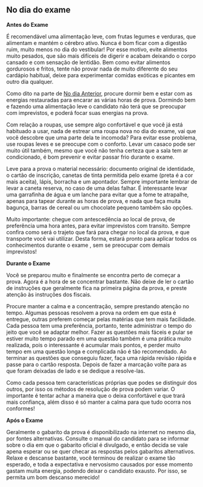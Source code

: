 No dia do exame
------------------
__Antes do Exame__

É recomendável uma alimentação leve, com frutas legumes e verduras, que alimentam e mantém o cérebro ativo. Nunca é bom ficar com a digestão ruim, muito menos no dia do vestibular! Por esse motivo, evite alimentos muito pesados, que são mais difíceis de digerir e acabam deixando o corpo cansado e com sensação de lentidão. Bem como evitar alimentos gordurosos e fritos, tente não provar nada de muito diferente do seu cardápio habitual, deixe para experimentar comidas exóticas e picantes em outro dia qualquer.

Como dito na parte de [No dia Anterior](link), procure dormir bem e estar com as energias restauradas para encarar as várias horas de prova. Dormindo bem e fazendo uma alimentação leve o candidato não terá que se preocupar com imprevistos, e poderá focar suas energias na prova.

Com relação a roupas, use sempre algo confortável e que você já está habituado a usar, nada de estrear uma roupa nova no dia do exame, vai que você descobre que uma parte dela te incomoda? Para evitar esse problema, use roupas leves e se preocupe com o conforto. Levar um casaco pode ser muito útil também, mesmo que você não tenha certeza que a sala tem ar condicionado, é bom prevenir e evitar passar frio durante o exame.

Leve para a prova o material necessário: documento original de identidade, o cartão de inscrição, canetas de tinta permitida pelo exame (preta é a cor mais aceita), lápis, borracha e um apontador. Sempre importante lembrar de levar a caneta reserva, no caso de uma delas falhar. É interessante levar uma garrafinha de água e um lanche para evitar que a fome te atrapalhe, apenas para tapear durante as horas de prova, e nada que faça muita bagunça, barras de cereal ou um chocolate pequeno também são opções.

Muito importante: chegue com antescedência ao local de prova, de preferência uma hora antes, para evitar imprevistos com transito. Sempre confira como será o trajeto que fará para chegar no local da prova, e que transporte você vai utilizar. Desta forma, estará pronto para aplicar todos os conhecimentos durante o exame , sem se preocupar com demais imprevistos!


__Durante o Exame__

Você se preparou muito e finalmente se encontra perto de começar a prova. Agora é a hora de se concentrar bastante. Não deixe de ler o cartão de instruções que geralmente fica na primeira página da prova, e preste atenção às instruções dos fiscais.

Procure manter a calma e a concentração, sempre prestando atenção no tempo.
Algumas pessoas resolvem a prova na ordem em que esta é entregue, outras preferem começar pelas matérias que tem mais facilidade. Cada pessoa tem uma preferência, portanto, tente administrar o tempo do jeito que você se adaptar melhor. Fazer as questões mais fáceis e pular se estiver muito tempo parado em uma questão também é uma prática muito realizada, pois o interessante é acumular mais pontos, e perder muito tempo em uma questão longa e complicada não é tão recomendado. Ao terminar as questões que conseguiu fazer, faça uma rápida revisão rápida e passe para o cartão resposta. Depois de fazer a marcação volte para as que foram deixadas de lado e se dedique a resolve-las. 

Como cada pessoa tem características próprias que podes se distinguir dos outros, por isso os métodos de resolução de prova podem variar. O importante é tentar achar a maneira que o deixa confortável e que trará mais confiança, além disso é só manter a calma para que tudo ocorra nos conformes!

__Após o Exame__

Geralmente o gabarito da prova é disponibilizado na internet no mesmo dia, por fontes alternativas. Consulte o manual do candidato para se informar sobre o dia em que o gabarito oficial é divulgado, e então decida se vale  apena esperar ou se quer checar as respostas pelos gabaritos alternativos. Relaxe e descanse bastante, você terminou de realizar o exame tão esperado, e toda a expectativa e nervosismo causados por esse momento gastam muita energia, podendo deixar o candidato exausto. Por isso, se permita um bom descanso merecido!
